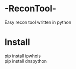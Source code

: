 # -ReconTool-
Easy recon tool written in python



# Install
pip install ipwhois    
pip install dnspython
